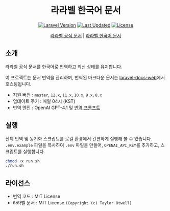 <div align="center">

# 라라벨 한국어 문서

[![Laravel Version](https://img.shields.io/packagist/v/laravel/framework)](https://packagist.org/packages/laravel/framework)
[![Last Updated](https://img.shields.io/github/last-commit/kimchanhyung98/laravel-docs-source/main?label=Last%20Updated)](https://github.com/kimchanhyung98/laravel-docs-source/commits/main)
[![License](https://img.shields.io/github/license/kimchanhyung98/laravel-docs-source)](https://github.com/kimchanhyung98/laravel-docs-source/blob/main/LICENSE)

[라라벨 공식 문서](https://laravel.com) | [라라벨 한국어 문서](https://laravel.chanhyung.kim)

</div>

## 소개

라라벨 공식 문서를 한국어로 번역하고 최신 상태를 유지합니다.

이 프로젝트는 문서 번역을 관리하며, 번역된 마크다운 문서는 [laravel-docs-web](https://github.com/letsescape/laravel-docs-web)에서 호스팅됩니다.

- 지원 버전 : `master`, `12.x`, `11.x`, `10.x`, `9.x`, `8.x`
- 업데이트 주기 : 매일 04시 (KST)
- 번역 엔진 : OpenAI GPT-4.1 및 [번역 프롬프트](translation_prompt.txt)

## 실행

전체 번역 및 동기화 스크립트를 로컬 환경에서 간편하게 실행해 볼 수 있습니다.
`.env.example` 파일을 복사하여 `.env` 파일을 만들어, `OPENAI_API_KEY`를 추가하고, 스크립트를 실행합니다.

```bash
chmod +x run.sh
./run.sh
```

## 라이선스

- 번역 코드 : MIT License
- 라라벨 문서 : MIT License `(Copyright (c) Taylor Otwell)`
